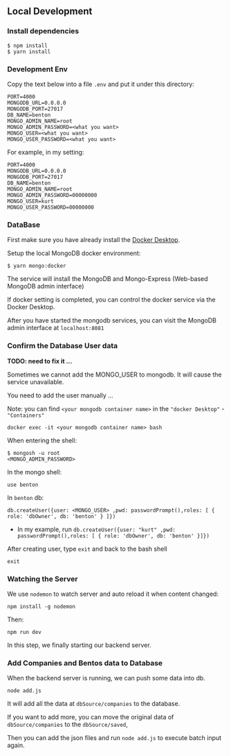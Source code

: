 ## Local Development

### Install dependencies

```
$ npm install
$ yarn install
```

### Development Env
Copy the text below into a file `.env` and put it under this directory:

```
PORT=4000
MONGODB_URL=0.0.0.0
MONGODB_PORT=27017
DB_NAME=benton
MONGO_ADMIN_NAME=root
MONGO_ADMIN_PASSWORD=<what you want>
MONGO_USER=<what you want>
MONGO_USER_PASSWORD=<what you want>
```
For example, in my setting:
```
PORT=4000
MONGODB_URL=0.0.0.0
MONGODB_PORT=27017
DB_NAME=benton
MONGO_ADMIN_NAME=root
MONGO_ADMIN_PASSWORD=00000000
MONGO_USER=kurt
MONGO_USER_PASSWORD=00000000
```

### DataBase

First make sure you have already install the [Docker Desktop](https://www.docker.com/products/docker-desktop).

Setup the local MongoDB docker environment:

```
$ yarn mongo:docker
```

The service will install the MongoDB and Mongo-Express (Web-based MongoDB admin interface)

If docker setting is completed, you can control the docker service via the Docker Desktop.

After you have started the mongodb services, you can visit the MongoDB admin interface at `localhost:8081`

### Confirm the Database User data

**TODO: need to fix it ...**

Sometimes we cannot add the MONGO_USER to mongodb. It will cause the service unavailable.

You need to add the user manually ... 

Note: you can find `<your mongodb container name>` in the `"docker Desktop"` - `"Containers"`

``` shell
docker exec -it <your mongodb container name> bash
```

When entering the shell: 

```` shell
$ mongosh -u root
<MONGO_ADMIN_PASSWORD>
````

In the mongo shell: 

```
use benton
```
In `benton` db:
```
db.createUser({user: <MONGO_USER> ,pwd: passwordPrompt(),roles: [ { role: 'dbOwner', db: 'benton' } ]})
```
* In my example, run `db.createUser({user: "kurt" ,pwd: passwordPrompt(),roles: [ { role: 'dbOwner', db: 'benton' }]})`


After creating user, type `exit` and back to the bash shell
```
exit
```


### Watching the Server

We use `nodemon` to watch server and auto reload it when content changed: 

``` command
npm install -g nodemon
```
Then:

``` 
npm run dev
```
In this step, we finally starting our backend server.



### Add Companies and Bentos data to Database

When the backend server is running, we can push some data into db.

```
node add.js
```

It will add all the data at `dbSource/companies` to the database.

If you want to add more, you can move the original data of `dbSource/companies` to the `dbSource/saved`,

Then you can add the json files and run `node add.js` to execute batch input again.
